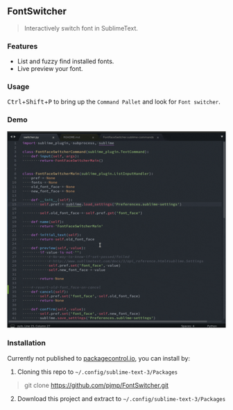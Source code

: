 FontSwitcher
---

> Interactively switch font in SublimeText.

### Features
- List and fuzzy find installed fonts.
- Live preview your font.

### Usage
<kbd>Ctrl</kbd>+<kbd>Shift</kbd>+<kbd>P</kbd> to bring up the `Command Pallet` and look for `Font switcher`.

### Demo

[![Demo](./demo.gif)](./demo.gif)

### Installation

Currently not published to [packagecontrol.io](https://packagecontrol.io/), you can install by:

1) Cloning this repo to `~/.config/sublime-text-3/Packages`
> git clone https://github.com/pjmp/FontSwitcher.git

2) Download this project and extract to `~/.config/sublime-text-3/Packages`